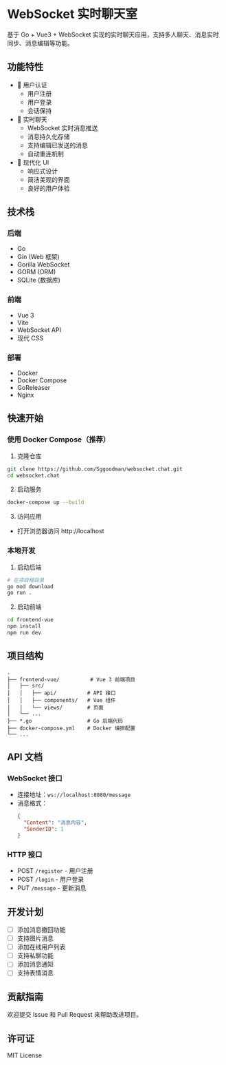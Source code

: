 # WebSocket 实时聊天室

基于 Go + Vue3 + WebSocket 实现的实时聊天应用，支持多人聊天、消息实时同步、消息编辑等功能。

## 功能特性

- 🔐 用户认证
  - 用户注册
  - 用户登录
  - 会话保持
- 💬 实时聊天
  - WebSocket 实时消息推送
  - 消息持久化存储
  - 支持编辑已发送的消息
  - 自动重连机制
- 🎨 现代化 UI
  - 响应式设计
  - 简洁美观的界面
  - 良好的用户体验

## 技术栈

### 后端
- Go
- Gin (Web 框架)
- Gorilla WebSocket
- GORM (ORM)
- SQLite (数据库)

### 前端
- Vue 3
- Vite
- WebSocket API
- 现代 CSS

### 部署
- Docker
- Docker Compose
- GoReleaser
- Nginx

## 快速开始

### 使用 Docker Compose（推荐）

1. 克隆仓库
```bash
git clone https://github.com/Sggoodman/websocket.chat.git
cd websocket.chat
```

2. 启动服务
```bash
docker-compose up --build
```

3. 访问应用
- 打开浏览器访问 http://localhost

### 本地开发

1. 启动后端
```bash
# 在项目根目录
go mod download
go run .
```

2. 启动前端
```bash
cd frontend-vue
npm install
npm run dev
```

## 项目结构

```
.
├── frontend-vue/          # Vue 3 前端项目
│   ├── src/
│   │   ├── api/          # API 接口
│   │   ├── components/   # Vue 组件
│   │   └── views/        # 页面
│   └── ...
├── *.go                  # Go 后端代码
├── docker-compose.yml    # Docker 编排配置
└── ...
```

## API 文档

### WebSocket 接口
- 连接地址：`ws://localhost:8080/message`
- 消息格式：
  ```json
  {
    "Content": "消息内容",
    "SenderID": 1
  }
  ```

### HTTP 接口
- POST `/register` - 用户注册
- POST `/login` - 用户登录
- PUT `/message` - 更新消息

## 开发计划

- [ ] 添加消息撤回功能
- [ ] 支持图片消息
- [ ] 添加在线用户列表
- [ ] 支持私聊功能
- [ ] 添加消息通知
- [ ] 支持表情消息

## 贡献指南

欢迎提交 Issue 和 Pull Request 来帮助改进项目。

## 许可证

MIT License
